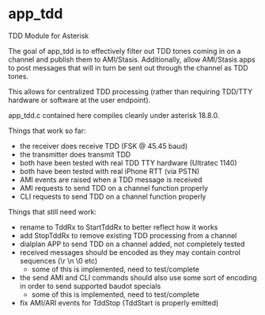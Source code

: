 # app_tdd

TDD Module for Asterisk

The goal of app_tdd is to effectively filter out TDD tones coming in on a channel and publish them to AMI/Stasis.  Additionally, allow AMI/Stasis apps to post messages that will in turn be sent out through the channel as TDD tones.

This allows for centralized TDD processing (rather than requiring TDD/TTY hardware or software at the user endpoint).

app_tdd.c contained here compiles cleanly under asterisk 18.8.0.

Things that work so far:

- the receiver does receive TDD (FSK @ 45.45 baud)
- the transmitter does transmit TDD
- both have been tested with real TDD TTY hardware (Ultratec 1140)
- both have been tested with real iPhone RTT (via PSTN)
- AMI events are raised when a TDD message is received
- AMI requests to send TDD on a channel function properly
- CLI requests to send TDD on a channel function properly

Things that still need work:

- rename to TddRx to StartTddRx to better reflect how it works
- add StopTddRx to remove existing TDD processing from a channel
- dialplan APP to send TDD on a channel added, not completely tested
- received messages should be encoded as they may contain control sequences (\r \n \0 etc)
  - some of this is implemented, need to test/complete
- the send AMI and CLI commands should also use some sort of encoding in order to send supported baudot specials
  - some of this is implemented, need to test/complete
- fix AMI/ARI events for TddStop (TddStart is properly emitted)


